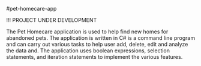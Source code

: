 #pet-homecare-app

!!! PROJECT UNDER DEVELOPMENT

The Pet Homecare application is used to help find new homes for abandoned pets. The application is written in C# is a command line program and can carry out various tasks to help user add, delete, edit and analyze the data and. The application uses boolean expressions, selection statements, and iteration statements to implement the various features. 
